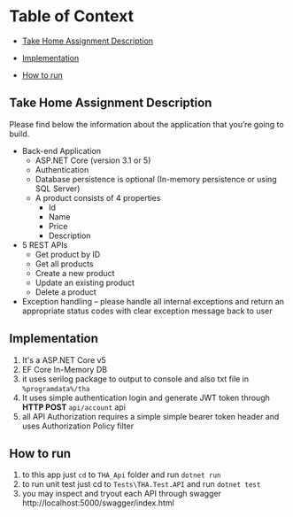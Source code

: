 # Table of Context

- [Take Home Assignment Description](#Take-Home-Assignment-Description)

- [Implementation](#Implementation)

- [How to run](#How-to-run)

## Take Home Assignment Description

Please find below the information about the application that you’re going to build.

- Back-end Application
  - ASP.NET Core (version 3.1 or 5)
  - Authentication
  - Database persistence is optional (In-memory persistence or using SQL Server)
  - A product consists of 4 properties
    - Id
    - Name
    - Price
    - Description
- 5 REST APIs
  - Get product by ID
  - Get all products
  - Create a new product
  - Update an existing product
  - Delete a product
- Exception handling – please handle all internal exceptions and return an appropriate status codes with clear exception message back to user

## Implementation

1. It's a ASP.NET Core v5
2. EF Core In-Memory DB
3. it uses serilog package to output to console and also txt file in `%programdata%/tha`
4. It uses simple authentication login and generate JWT token through **HTTP POST** `api/account` api
5. all API Authorization requires a simple simple bearer token header and uses Authorization Policy filter

## How to run

1. to this app just `cd` to `THA_Api` folder and run `dotnet run`
2. to run unit test just cd to `Tests\THA.Test.API` and run `dotnet test`
3. you may inspect and tryout each API through swagger http://localhost:5000/swagger/index.html
